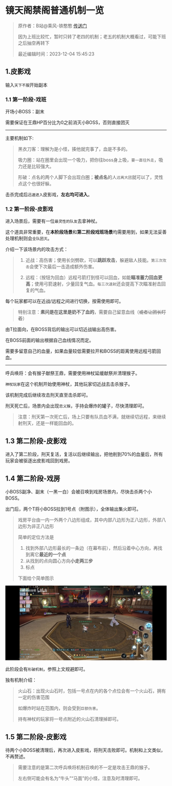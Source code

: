 # 镜天阁禁阁普通机制一览

> 原作者：B站@乘风-铁憨憨 [传送门](https://www.bilibili.com/video/BV1Lc411B78z)
>
> 因为上班比较忙，暂时只转了老四的机制；老五的机制大概看过，可能下班之后抽空再转下
>
> 最近编辑时间：2023-12-04 15:45:23

## 1.皮影戏

输入`天下不服`开始副本

### 1.1 第一阶段-戏班

开场小BOSS：副末

需要保证在王鼎HP百分比为0之前消灭小BOSS，否则直接团灭

***

主要机制如下:

>黑衣刀客：理解为是小怪，揍他就完事了，血是不多的。
>
>吸力圈：站在圈里会出现一个吸力，把你往boss身上吸，`要一直往外走`，吸力还是比较强大。
>
>形破：点名的两个人脚下会出现白圈；**被点名**的人`远离大团`就可以了，灵性点这个也很好躲。

击杀完成后`迅速进入`皮影戏，**左右均可进入**。

### 1.2 第一阶段-皮影戏

进入场景后，需要有一位`最灵性的队友`去拿神杖。

这个道具非常重要，在**本阶段场景**和**第二阶段戏班场景**均需要用到，如果无法妥善处理机制则会`全队团灭`。

介绍一下该场景内的攻击方式：

>1) 近战：高伤害；使用长剑劈砍，可以**跳跃攻击**，躲避敌人技能。`第三次攻击`会使下次最后一击造成额外伤害。
> 
>2) 远程：（按钮为回血）远程弓箭打到怪可以回血，如能**瞄准蓄力回血更高**；使用弓箭速射，少量回复气血。`每三次速射`还会提高下次瞄准射击回复的气血。

每个玩家都可以在近战/远程之间进行切换，按需使用即可。

> 特别注意：**素问是在这里是奶不了血的**，需要自己留意血线（~~或者让团长盯着~~）

由T拉面向，在BOSS背后的输出可以切近战输出高伤害。

在BOSS前面的输出根据自己血线情况而定。

需要多留意自己的血量，如果血量较低需要拉开和BOSS的距离使用远程弓箭回血。

***

呼兵唤将：会有猴子献祭王鼎，需要使用神杖延缓献祭并清理猴子。

`神杖玩家`在这个机制开始使用神杖，其他玩家切近战去击杀猴子。

该机制完成后继续攻击刑天直至击杀即可。

刑天死亡后，场景内会出现`忠义猴`，手持会爆炸的罐子，尽快清理即可。

>注意：刑天第一次死亡后，场上只要有队员血不满，就继续切远程，来继续射刑天，还是一样能回血的。

## 1.3 第二阶段-皮影戏

进入了第二阶段，刑天复活，复活以后继续输出，把他削到70%的血量后，所有玩家会被驱逐出皮影戏回到戏房。

## 1.4 第二阶段-戏房

小BOSS副净、副末（一黑一白）会被召唤到戏房场景内，尽快击杀两个小BOSS。

出门后，两个T将小BOSS拉到1号点（附图示），全体输出集火即可。

> 戏房平台由一内一外两个八边形组成，其中内部八边形为正八边形，外部八边形为非正八边形
> 
> 简单的定位方法是
> 1) 找到外部八边形最长的一条边（在幕布前），然后沿着中心方向，再找到离它**最近的一个点**
> 2) 从找到的点向圆心方向**小走两三步**
> 3) 标点
> 
> 下面给个简单图示

![](../../picture/1.2.1_jtgjg_normal_pic_01.jpg)

此阶段会有`形破机制`，参照上文规避即可。

独有机制介绍：

> 火山石：出现火山石时，包括一号点在内的各个点位会有一个火山石，拥有一定的伤害范围
> 
> 如爆炸时站在范围内，则会受到`巨额伤害`。 
>
> 持有神杖的玩家将一号点附近的火山石清理掉即可。

## 1.5 第二阶段-皮影戏

待两个小BOSS被清理后，再次进入皮影戏，将刑天击败即可。机制和上文类似，不再赘述。

>需要注意的是第二次呼兵唤将机制召唤的不一定是攻击王鼎的猴子。
> 
> 左右侧可能会有名为“牛头”“马面”的小怪，注意及时清理即可。